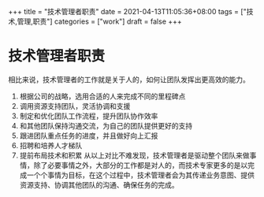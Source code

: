 +++
title = "技术管理者职责"
date = 2021-04-13T11:05:36+08:00
tags = ["技术,管理,职责"]
categories = ["work"]
draft = false
+++

# 技术管理者职责
相比来说，技术管理者的工作就是关于人的，如何让团队发挥出更高效的能力。
1. 根据公司的战略，选用合适的人来完成不同的里程碑点
2. 调用资源支持团队，灵活协调和支援
3. 制定和优化团队工作流程，提升团队协作效率
4. 和其他团队保持沟通交流，为自己的团队提供更好的支持
5. 跟进团队重点任务的进度，并且做好向上汇报
6. 招聘和培养人才梯队
7. 提前布局技术和积累
从以上对比不难发现，技术管理者是驱动整个团队来做事情，除了必要事情之外，大部分的工作都是对人的，而技术专家更多的是以完成一个个事情为目标，在这个过程中，技术管理者会为其传递业务意图、提供资源支持、协调其他团队的沟通、确保任务的完成。